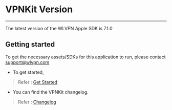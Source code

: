 # VPNKit Version
------
The latest version of the WLVPN Apple SDK is 7.1.0

## Getting started

To get the necessary assets/SDKs for this application to run, please contact support@wlvpn.com

- To get started, 

> Refer : [Get Started](https://github.com/wlvpn/ConsumerVPN-macOS/blob/main/SDK/Documentation/Get%20Started.md)


- You can find the VPNKit changelog.

> Refer : [Changelog](https://github.com/wlvpn/ConsumerVPN-macOS/blob/main/SDK/Documentation/Changelog.md)
